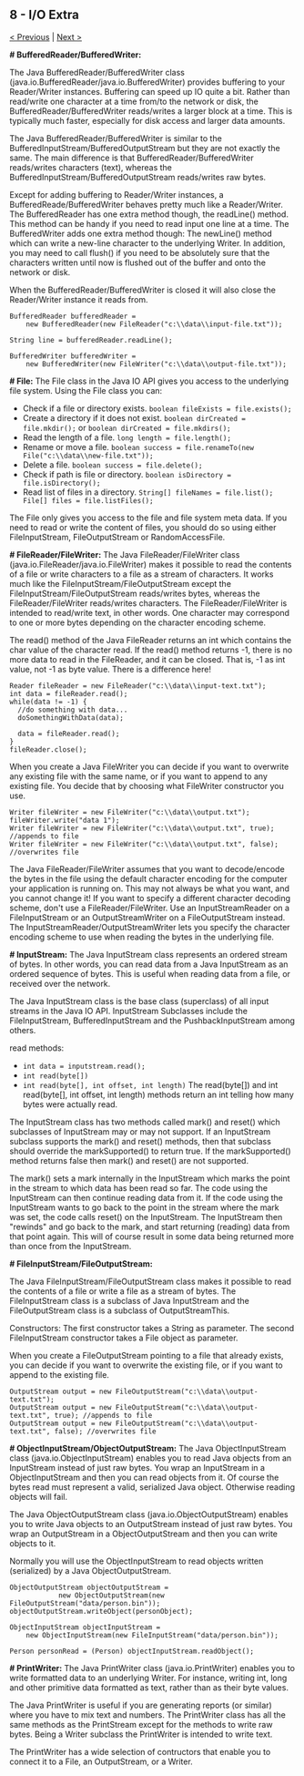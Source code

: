 ## 8 - I/O Extra

[< Previous](./08-io-fundamentals.md) | [Next >](./08-nio2.md)

**# BufferedReader/BufferedWriter:**

The Java BufferedReader/BufferedWriter class (java.io.BufferedReader/java.io.BufferedWriter) provides buffering to your 
Reader/Writer instances. Buffering can speed up IO quite a bit. Rather than read/write one character at a time from/to 
the network or disk, the BufferedReader/BufferedWriter reads/writes a larger block at a time. This is typically much 
faster, especially for disk access and larger data amounts.

The Java BufferedReader/BufferedWriter is similar to the BufferedInputStream/BufferedOutputStream but they are not 
exactly the same. The main difference is that BufferedReader/BufferedWriter reads/writes characters (text), whereas the 
BufferedInputStream/BufferedOutputStream reads/writes raw bytes. 

Except for adding buffering to Reader/Writer instances, a BufferedReade/BufferedWriter behaves pretty much like a 
Reader/Writer. The BufferedReader has one extra method though, the readLine() method. This method can be handy if you 
need to read input one line at a time. The BufferedWriter adds one extra method though: The newLine() method which can 
write a new-line character to the underlying Writer. In addition, you may need to call flush() if you need to be 
absolutely sure that the characters written until now is flushed out of the buffer and onto the network or disk. 

When the BufferedReader/BufferedWriter is closed it will also close the Reader/Writer instance it reads from.
```
BufferedReader bufferedReader = 
    new BufferedReader(new FileReader("c:\\data\\input-file.txt"));

String line = bufferedReader.readLine();

BufferedWriter bufferedWriter = 
    new BufferedWriter(new FileWriter("c:\\data\\output-file.txt"));
```
 
**# File:**
The File class in the Java IO API gives you access to the underlying file system. Using the File class you can:
- Check if a file or directory exists. `boolean fileExists = file.exists();`
- Create a directory if it does not exist. `boolean dirCreated = file.mkdir();` or `boolean dirCreated = file.mkdirs();`
- Read the length of a file. `long length = file.length();`
- Rename or move a file. `boolean success = file.renameTo(new File("c:\\data\\new-file.txt"));`
- Delete a file. `boolean success = file.delete();`
- Check if path is file or directory. `boolean isDirectory = file.isDirectory();`
- Read list of files in a directory. `String[] fileNames = file.list(); File[] files = file.listFiles();`

The File only gives you access to the file and file system meta data. If you need to read or write the content of files, 
you should do so using either FileInputStream, FileOutputStream or RandomAccessFile. 

**# FileReader/FileWriter:**
The Java FileReader/FileWriter class (java.io.FileReader/java.io.FileWriter) makes it possible to read the contents of 
a file or write characters to a file as a stream of characters. It works much like the FileInputStream/FileOutputStream 
except the FileInputStream/FileOutputStream reads/writes bytes, whereas the FileReader/FileWriter reads/writes characters. 
The FileReader/FileWriter is intended to read/write text, in other words. One character may correspond to one or more 
bytes depending on the character encoding scheme. 

The read() method of the Java FileReader returns an int which contains the char value of the character read. If the 
read() method returns -1, there is no more data to read in the FileReader, and it can be closed. That is, -1 as int 
value, not -1 as byte value. There is a difference here! 
```
Reader fileReader = new FileReader("c:\\data\\input-text.txt");
int data = fileReader.read();
while(data != -1) {
  //do something with data...
  doSomethingWithData(data);

  data = fileReader.read();
}
fileReader.close();
```

When you create a Java FileWriter you can decide if you want to overwrite any existing file with the same name, or if 
you want to append to any existing file. You decide that by choosing what FileWriter constructor you use. 
```
Writer fileWriter = new FileWriter("c:\\data\\output.txt");
fileWriter.write("data 1");
Writer fileWriter = new FileWriter("c:\\data\\output.txt", true);  //appends to file
Writer fileWriter = new FileWriter("c:\\data\\output.txt", false); //overwrites file
```

The Java FileReader/FileWriter assumes that you want to decode/encode the bytes in the file using the default character 
encoding for the computer your application is running on. This may not always be what you want, and you cannot change it!
If you want to specify a different character decoding scheme, don't use a FileReader/FileWriter. Use an InputStreamReader 
on a FileInputStream or an OutputStreamWriter on a FileOutputStream instead. The InputStreamReader/OutputStreamWriter 
lets you specify the character encoding scheme to use when reading the bytes in the underlying file. 

**# InputStream:**
The Java InputStream class represents an ordered stream of bytes. In other words, you can read data from a Java 
InputStream as an ordered sequence of bytes. This is useful when reading data from a file, or received over the network.

The Java InputStream class is the base class (superclass) of all input streams in the Java IO API. InputStream 
Subclasses include the FileInputStream, BufferedInputStream and the PushbackInputStream among others.

read methods:
- `int data = inputstream.read();`
- `int read(byte[])`
- `int read(byte[], int offset, int length)`
The read(byte[]) and int read(byte[], int offset, int length) methods return an int telling how many bytes were actually read.

The InputStream class has two methods called mark() and reset() which subclasses of InputStream may or may not support.
If an InputStream subclass supports the mark() and reset() methods, then that subclass should override the markSupported() 
to return true. If the markSupported() method returns false then mark() and reset() are not supported.

The mark() sets a mark internally in the InputStream which marks the point in the stream to which data has been read so 
far. The code using the InputStream can then continue reading data from it. If the code using the InputStream wants to 
go back to the point in the stream where the mark was set, the code calls reset() on the InputStream. The InputStream 
then "rewinds" and go back to the mark, and start returning (reading) data from that point again. This will of course 
result in some data being returned more than once from the InputStream.

**# FileInputStream/FileOutputStream:**

The Java FileInputStream/FileOutputStream class makes it possible to read the contents of a file or write a file as a 
stream of bytes. The FileInputStream class is a subclass of Java InputStream and the FileOutputStream class is a 
subclass of OutputStreamThis. 

Constructors: The first constructor takes a String as parameter. The second FileInputStream constructor takes a File 
object as parameter.

When you create a FileOutputStream pointing to a file that already exists, you can decide if you want to overwrite the 
existing file, or if you want to append to the existing file.  
```
OutputStream output = new FileOutputStream("c:\\data\\output-text.txt");
OutputStream output = new FileOutputStream("c:\\data\\output-text.txt", true); //appends to file
OutputStream output = new FileOutputStream("c:\\data\\output-text.txt", false); //overwrites file
```

**# ObjectInputStream/ObjectOutputStream:**
The Java ObjectInputStream class (java.io.ObjectInputStream) enables you to read Java objects from an InputStream 
instead of just raw bytes. You wrap an InputStream in a ObjectInputStream and then you can read objects from it. Of 
course the bytes read must represent a valid, serialized Java object. Otherwise reading objects will fail.

The Java ObjectOutputStream class (java.io.ObjectOutputStream) enables you to write Java objects to an OutputStream 
instead of just raw bytes. You wrap an OutputStream in a ObjectOutputStream and then you can write objects to it.

Normally you will use the ObjectInputStream to read objects written (serialized) by a Java ObjectOutputStream.

```
ObjectOutputStream objectOutputStream =
            new ObjectOutputStream(new FileOutputStream("data/person.bin"));
objectOutputStream.writeObject(personObject);

ObjectInputStream objectInputStream =
    new ObjectInputStream(new FileInputStream("data/person.bin"));

Person personRead = (Person) objectInputStream.readObject();
```

**# PrintWriter:**
The Java PrintWriter class (java.io.PrintWriter) enables you to write formatted data to an underlying Writer. For 
instance, writing int, long and other primitive data formatted as text, rather than as their byte values.

The Java PrintWriter is useful if you are generating reports (or similar) where you have to mix text and numbers. The 
PrintWriter class has all the same methods as the PrintStream except for the methods to write raw bytes. Being a Writer 
subclass the PrintWriter is intended to write text.

The PrintWriter has a wide selection of contructors that enable you to connect it to a File, an OutputStream, or a Writer.
